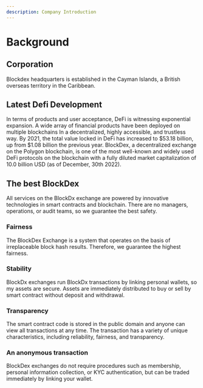 ```yaml
---
description: Company Introduction
---
```


# Background

## Corporation

Blockdex headquarters is established in the Cayman Islands, a British overseas territory in the Caribbean.

## Latest Defi Development

In terms of products and user acceptance, DeFi is witnessing exponential expansion. A wide array of financial products have been deployed on multiple blockchains In a decentralized, highly accessible, and trustless way. By 2021, the total value locked in DeFi has increased to $53.18 billion, up from $1.08 billion the previous year. BlockDex, a decentralized exchange on the Polygon blockchain, is one of the most well-known and widely used DeFi protocols on the blockchain with a fully diluted market capitalization of 10.0 billion USD (as of December, 30th 2022).

## The best BlockDex

All services on the BlockDx exchange are powered by innovative technologies in smart contracts and blockchain. There are no managers, operations, or audit teams, so we guarantee the best safety.

### Fairness

The BlockDex Exchange is a system that operates on the basis of irreplaceable block hash results. Therefore, we guarantee the highest fairness.

### Stability

BlockDx exchanges run BlockDx transactions by linking personal wallets, so my assets are secure. Assets are immediately distributed to buy or sell by smart contract without deposit and withdrawal.

### Transparency

The smart contract code is stored in the public domain and anyone can view all transactions at any time. The transaction has a variety of unique characteristics, including reliability, fairness, and transparency.

### An anonymous transaction

BlockDex exchanges do not require procedures such as membership, personal information collection, or KYC authentication, but can be traded immediately by linking your wallet.
